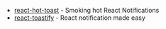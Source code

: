 - [react-hot-toast](https://github.com/timolins/react-hot-toast) - Smoking hot React Notifications
- [react-toastify](https://github.com/fkhadra/react-toastify) - React notification made easy 
